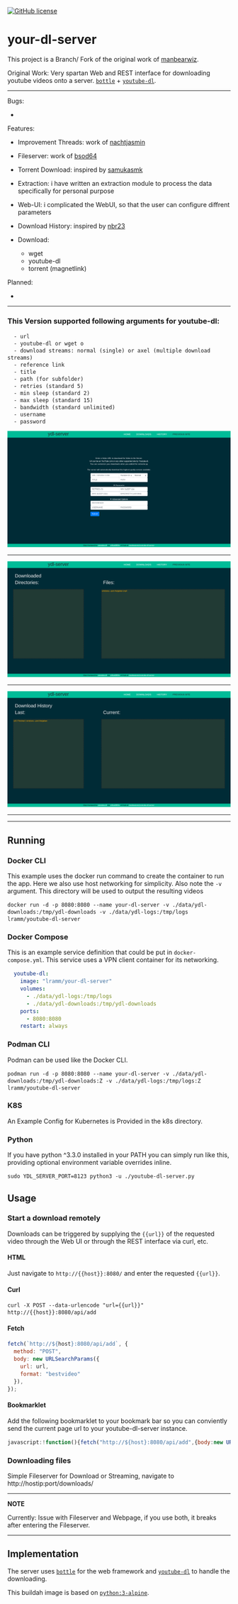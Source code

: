 [![GitHub license](https://img.shields.io/badge/license-MIT-blue.svg?style=flat-square)](https://raw.githubusercontent.com/manbearwiz/youtube-dl-server/master/LICENSE)

# your-dl-server

This project is a Branch/ Fork of the original work of [manbearwiz](https://github.com/manbearwiz/youtube-dl-server).

Original Work: Very spartan Web and REST interface for downloading youtube videos onto a server. [`bottle`](https://github.com/bottlepy/bottle) + [`youtube-dl`](https://github.com/rg3/youtube-dl).

---

Bugs:

  - 

Features:

  - Improvement Threads: work of [nachtjasmin](https://github.com/nachtjasmin/youtube-dl-server/blob/master/youtube-dl-server.py)
  - Fileserver: work of [bsod64](https://gist.github.com/bsod64/c47c1251315d525793a9)
  - Torrent Download: inspired by [samukasmk](https://gist.github.com/samukasmk/940ca5d5abd9019e8b1af77c819e4ca9)
  - Extraction: i have written an extraction module to process the data specifically for personal purpose
  - Web-UI: i complicated the WebUI, so that the user can configure diffrent parameters
  - Download History: inspired by [nbr23](https://github.com/nbr23/youtube-dl-server)
  
  - Download:
    - wget
    - youtube-dl
    - torrent (magnetlink)

Planned:

  - 

---

### This Version supported following arguments for youtube-dl:

<pre><code>  - url
  - youtube-dl or wget o
  - download streams: normal (single) or axel (multiple download streams)
  - reference link
  - title
  - path (for subfolder)
  - retries (standard 5)
  - min sleep (standard 2)
  - max sleep (standard 15)
  - bandwidth (standard unlimited)
  - username
  - password
</code></pre>

![screenshot][1]

---

![screenshot][2]

---

![screenshot][3]

---

<!-- ### App Vars
<pre><code>  - custom Host: 'YDL_SERVER_HOST': '0.0.0.0'
  - custom Port: 'YDL_SERVER_PORT': 8080
  - simultaneous threads: 'WORKER_COUNT': 4
  - standard dir in /tmp/: 'DOWNLOAD_DIR': "ydl-downloads"
  - run local or as server/ docker, typ 'LOCAL'="." for local: 'LOCAL': "run"
  - download domain path: 'SUB_PATH': "downloads"
  - show hiddenfiles: 'SHOW_HIDDEN': False
</code></pre> -->

---

## Running

### Docker CLI

This example uses the docker run command to create the container to run the app. Here we also use host networking for simplicity. Also note the `-v` argument. This directory will be used to output the resulting videos

```shell
docker run -d -p 8080:8080 --name your-dl-server -v ./data/ydl-downloads:/tmp/ydl-downloads -v ./data/ydl-logs:/tmp/logs lramm/youtube-dl-server
```

### Docker Compose

This is an example service definition that could be put in `docker-compose.yml`. This service uses a VPN client container for its networking.

```yml
  youtube-dl:
    image: "lramm/your-dl-server"
    volumes:
      - ./data/ydl-logs:/tmp/logs
      - ./data/ydl-downloads:/tmp/ydl-downloads
    ports:
      - 8080:8080
    restart: always
```

### Podman CLI

Podman can be used like the Docker CLI.

```shell
podman run -d -p 8080:8080 --name your-dl-server -v ./data/ydl-downloads:/tmp/ydl-downloads:Z -v ./data/ydl-logs:/tmp/logs:Z lramm/youtube-dl-server
```

### K8S

An Example Config for Kubernetes is Provided in the k8s directory.

### Python

If you have python ^3.3.0 installed in your PATH you can simply run like this, providing optional environment variable overrides inline.

```shell
sudo YDL_SERVER_PORT=8123 python3 -u ./youtube-dl-server.py
```

## Usage

### Start a download remotely

Downloads can be triggered by supplying the `{{url}}` of the requested video through the Web UI or through the REST interface via curl, etc.

#### HTML

Just navigate to `http://{{host}}:8080/` and enter the requested `{{url}}`.

#### Curl

```shell
curl -X POST --data-urlencode "url={{url}}" http://{{host}}:8080/api/add
```

#### Fetch

```javascript
fetch(`http://${host}:8080/api/add`, {
  method: "POST",
  body: new URLSearchParams({
    url: url,
    format: "bestvideo"
  }),
});
```

#### Bookmarklet

Add the following bookmarklet to your bookmark bar so you can conviently send the current page url to your youtube-dl-server instance.

```javascript
javascript:!function(){fetch("http://${host}:8080/api/add",{body:new URLSearchParams({url:window.location.href,format:"bestvideo"}),method:"POST"})}();
```

### Downloading files

Simple Fileserver for Download or Streaming, navigate to http://hostip:port/downloads/

---
**NOTE**

Currently: Issue with Fileserver and Webpage, if you use both, it breaks after entering the Fileserver.

---

## Implementation

The server uses [`bottle`](https://github.com/bottlepy/bottle) for the web framework and [`youtube-dl`](https://github.com/rg3/youtube-dl) to handle the downloading.

This buildah image is based on [`python:3-alpine`](https://registry.hub.docker.com/_/python/).

[1]:docs/ui-download.png
[2]:docs/ui-fileserver.png
[3]:docs/ui-history.png